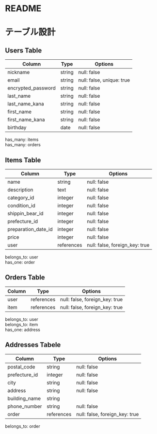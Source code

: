 # README

# テーブル設計
## Users Table
|Column             |Type   |Options                    |
|-------------------|-------|---------------------------|
|nickname           |string |null: false                |
|email              |string |null: false, unique: true  |
|encrypted_password |string |null: false                |
|last_name          |string |null: false                |
|last_name_kana     |string |null: false                |
|first_name         |string |null: false                |
|first_name_kana    |string |null: false                |
|birthday           |date   |null: false                |

has_many: items  
has_many: orders

## Items Table
|Column               |Type       |Options                        |
|---------------------|-----------|-------------------------------|
|name                 |string     |null: false                    |
|description          |text       |null: false                    |
|category_id          |integer    |null: false                    |
|condition_id         |integer    |null: false                    |
|shippin_bear_id      |integer    |null: false                    |
|prefecture_id        |integer    |null: false                    |
|preparation_date_id  |integer    |null: false                    |
|price                |integer    |null: false                    |
|user                 |references |null: false, foreign_key: true |

belongs_to: user  
has_one: order

## Orders Table
|Column |Type       |Options                        |
|-------|-----------|-------------------------------|
|user   |references |null: false, foreign_key: true |
|item   |references |null: false, foreign_key: true |

belongs_to: user  
belongs_to: item  
has_one: address

## Addresses Tabele
|Column         |Type       |Options                        |
|---------------|-----------|-------------------------------|
|postal_code    |string     |null: false                    |
|prefecture_id  |integer    |null: false                    |
|city           |string     |null: false                    |
|address        |string     |null: false                    |
|building_name  |string     |                               |
|phone_number   |string     |null: false                    |
|order          |references |null: false, foreign_key: true |

belongs_to: order